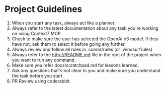 # Project Guidelines

1. When you start any task, always act like a planner.
2. Always refer to the latest documentation about any task you're working on using Context7 MCP.
3. Check to make sure the user has selected the OpenAI o3 model. If they have not, ask them to select it before going any further.
4. Always review and follow all rules in .cursor/rules (or .windsurfrules)
5. Always refer to the http://README.md file in the root of the project when you want to run any command.
5. Make sure you refer docs/scratchpad.md for lessons learned.
6. Ask any questions that's not clear to you and make sure you understand the task before you start.
7. PR Review using coderabbit.